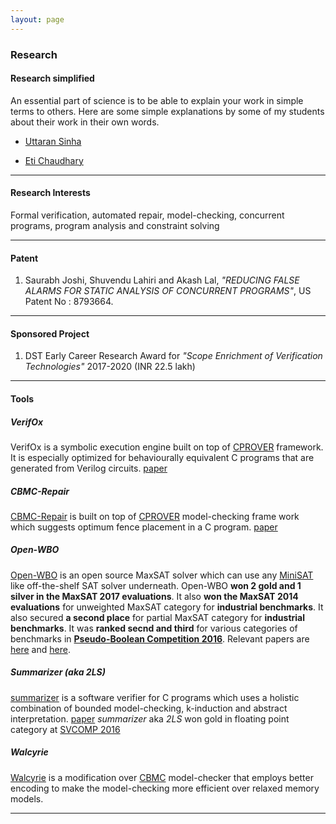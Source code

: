 ```yaml
---
layout: page
---
```



### Research

#### Research simplified
 
An essential part of science is to be able to explain your work in simple terms to others. Here are some simple explanations by some of my students about their work in their own words.

* [Uttaran Sinha](uttaran)

* [Eti Chaudhary](eti)

---


#### Research Interests


Formal verification, automated repair, model-checking,
concurrent programs, program analysis and constraint solving


---


#### Patent


1. Saurabh Joshi, Shuvendu Lahiri and Akash Lal, _"REDUCING FALSE ALARMS FOR STATIC ANALYSIS OF CONCURRENT PROGRAMS"_, US Patent No : 8793664.


---


#### Sponsored Project

1. DST Early Career Research Award for _"Scope Enrichment of Verification Technologies"_ 2017-2020 (INR 22.5 lakh)

---


#### Tools


##### **VerifOx**

VerifOx is a symbolic execution engine built on top of [CPROVER](http://www.cprover.org) framework. It is especially optimized
for behaviourally equivalent C programs that are generated from Verilog circuits. [paper](https://arxiv.org/pdf/1609.00169.pdf)

##### **CBMC-Repair**


[CBMC-Repair](http://www.cprover.org/glue) is built on top of [CPROVER](http://www.cprover.org) model-checking
frame work which suggests optimum fence placement in a C program. [paper](http://arxiv.org/abs/1407.7443)



##### **Open-WBO**



[Open-WBO](http://sat.inesc-id.pt/open-wbo/) is an open source MaxSAT solver which can use any [MiniSAT](http://www.minisat.se) like off-the-shelf SAT solver underneath.
Open-WBO __won 2 gold and 1 silver in the MaxSAT 2017 evaluations__. It also __won the MaxSAT 2014 evaluations__ for unweighted MaxSAT category for __industrial benchmarks__. It also secured
__a second place__ for partial MaxSAT category for __industrial benchmarks__. It was __ranked secnd and third__ for various categories of benchmarks in __[Pseudo-Boolean Competition 2016](http://www.cril.univ-artois.fr/PB16/)__. Relevant papers are  [here](http://arxiv.org/abs/1408.4628) and [here](https://arxiv.org/pdf/1507.05920.pdf).



##### **Summarizer (aka 2LS)**


[summarizer](http://www.cprover.org/wiki/doku.php?id=2ls_for_program_analysis) is a software verifier for C programs which uses a holistic combination of bounded model-checking,
k-induction and abstract interpretation. [paper](http://arxiv.org/abs/1506.05671) 
*summarizer* aka *2LS* won gold in floating point category
at [SVCOMP 2016](http://sv-comp.sosy-lab.org/2016/results/results-verified/)




##### **Walcyrie**



[Walcyrie](https://github.com/gan237/walcyrie) is a modification over [CBMC](http://www.cprover.org/cbmc) model-checker that employs better encoding to
make the model-checking more efficient over relaxed memory models.

---




